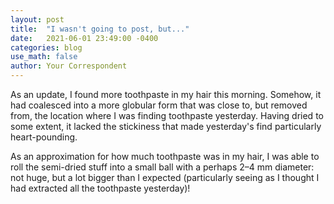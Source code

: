 ```yaml
---
layout: post
title:  "I wasn't going to post, but..."
date:   2021-06-01 23:49:00 -0400
categories: blog
use_math: false
author: Your Correspondent
---
```


As an update, I found more toothpaste in my hair this morning. Somehow, it had coalesced into a more globular form that was close to, but removed from, the location where I was finding toothpaste yesterday. Having dried to some extent, it lacked the stickiness that made yesterday's find particularly heart-pounding.

As an approximation for how much toothpaste was in my hair, I was able to roll the semi-dried stuff into a small ball with a perhaps 2&ndash;4 mm diameter: not huge, but a lot bigger than I expected (particularly seeing as I thought I had extracted all the toothpaste yesterday)!
